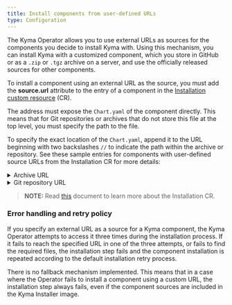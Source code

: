 ```yaml
---
title: Install components from user-defined URLs
type: Configuration
---
```


The Kyma Operator allows you to use external URLs as sources for the components you decide to install Kyma with. Using this mechanism, you can install Kyma with a customized component, which you store in GitHub or as a `.zip` or `.tgz` archive on a server, and use the officially released sources for other components.

To install a component using an external URL as the source, you must add the **source.url** attribute to the entry of a component in the [Installation custom resource](#custom-resource-installation) (CR).

The address must expose the `Chart.yaml` of the component directly. This means that for Git repositories or archives that do not store this file at the top level, you must specify the path to the file.

To specify the exact location of the `Chart.yaml`, append it to the URL beginning with two backslashes `//` to indicate the path within the archive or repository. See these sample entries for components with user-defined source URLs from the Installation CR for more details:

<div tabs>
  <details>
  <summary>
  Archive URL
  </summary>

  - Archive with `Chart.yaml` at the top level:
    ```
    - name: "ory"
      namespace: "kyma-system"
      source:
        url: https://hosting.com/your-user/files/kyma-custom-ory.zip
    ```


  - Archive with `Chart.yaml` deeper in the file structure:
    ```
    - name: "ory"
      namespace: "kyma-system"
      source:
        url: https://hosting.com/your-user/files/kyma-custom-ory.zip//kyma-custom/resources/ory
    ```

    >**NOTE:** If the access to the URL is secured with a basic authentication mechanism, prepend the login and password to the URL following the `login:password@` format, for example: `https://user:pass@hosting.com/your-user/files/kyma-custom-ory.zip` For more details, see [this](https://github.com/hashicorp/go-getter#http-http) document.

  </details>
  <details>
  <summary>
  Git repository URL
  </summary>

  >**TIP:** To get the repository URL suitable for the Installation CR, use the HTTPS address available through the GitHub web UI and remove `https://`.

  - Repository with `Chart.yaml` at the top level:
    ```
    - name: "cluster-essentials"
      namespace: "kyma-system"
      source:
        url: github.com/my-project/kyma.git
    ```

  - Repository with `Chart.yaml` deeper in the file structure:
    ```
    - name: "cluster-essentials"
      namespace: "kyma-system"
      source:
        url: github.com/my-project/kyma.git//resources/cluster-essentials
    ```

  </details>

</div>

>**NOTE:** Read [this](#custom-resource-installation) document to learn more about the Installation CR.

### Error handling and retry policy

If you specify an external URL as a source for a Kyma component, the Kyma Operator attempts to access it three times during the installation process. If it fails to reach the specified URL in one of the three attempts, or fails to find the required files, the installation step fails and the component installation is repeated according to the default installation retry process.

There is no fallback mechanism implemented. This means that in a case where the Operator fails to install a component using a custom URL, the installation step always fails, even if the component sources are included in the Kyma Installer image.
